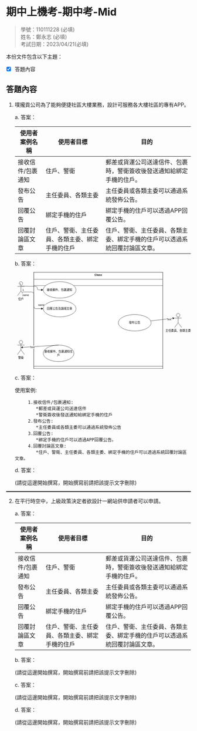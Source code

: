 # 期中上機考-期中考-Mid

>學號：110111228 (必填)
><br />
>姓名：鄭永志 (必填)
><br />
>考試日期：2023/04/21(必填)
><br />

本份文件包含以下主題：
- [x] 答題內容

## 答題內容
1. 噗攏貢公司為了能夠便捷社區大樓業務，設計可服務各大樓社區的專有APP。

    a. 答案：
    
    |  使用者案例名稱 | 使用者目標 | 目的 |
    |  ---- | ---| ---|
    | 接收信件/包裹通知 | 住戶、警衛 | 郵差或貨運公司送達信件、包裹時，警衛簽收後發送通知給綁定手機的住戶。 |
    | 發布公告  | 主任委員、各類主委 | 主任委員或各類主委可以通過系統發佈公告。 |
    | 回覆公告  | 綁定手機的住戶 | 綁定手機的住戶可以透過APP回覆公告。 |
    | 回覆討論區文章  | 住戶、警衛、主任委員、各類主委、綁定手機的住戶 | 住戶、警衛、主任委員、各類主委、綁定手機的住戶可以透過系統回覆討論區文章。 |

    b. 答案：

    <svg xmlns="http://www.w3.org/2000/svg" xmlns:xlink="http://www.w3.org/1999/xlink" version="1.1" width="750px" viewBox="-0.5 -0.5 750 411" content="&lt;mxfile&gt;&lt;diagram id=&quot;BchvI7WIYb1rJNrYavdt&quot; name=&quot;第1頁&quot;&gt;&lt;mxGraphModel dx=&quot;1130&quot; dy=&quot;536&quot; grid=&quot;1&quot; gridSize=&quot;10&quot; guides=&quot;1&quot; tooltips=&quot;1&quot; connect=&quot;1&quot; arrows=&quot;1&quot; fold=&quot;1&quot; page=&quot;1&quot; pageScale=&quot;1&quot; pageWidth=&quot;827&quot; pageHeight=&quot;1169&quot; math=&quot;0&quot; shadow=&quot;0&quot;&gt;&lt;root&gt;&lt;mxCell id=&quot;0&quot;/&gt;&lt;mxCell id=&quot;1&quot; parent=&quot;0&quot;/&gt;&lt;mxCell id=&quot;2&quot; value=&quot;&amp;lt;p style=&amp;quot;margin:0px;margin-top:4px;text-align:center;&amp;quot;&amp;gt;&amp;lt;b&amp;gt;Class&amp;lt;/b&amp;gt;&amp;lt;/p&amp;gt;&amp;lt;hr size=&amp;quot;1&amp;quot;/&amp;gt;&amp;lt;div style=&amp;quot;height:2px;&amp;quot;&amp;gt;&amp;lt;/div&amp;gt;&amp;lt;hr size=&amp;quot;1&amp;quot;/&amp;gt;&amp;lt;div style=&amp;quot;height:2px;&amp;quot;&amp;gt;&amp;lt;/div&amp;gt;&quot; style=&quot;verticalAlign=top;align=left;overflow=fill;fontSize=12;fontFamily=Helvetica;html=1;&quot; vertex=&quot;1&quot; parent=&quot;1&quot;&gt;&lt;mxGeometry x=&quot;130&quot; y=&quot;40&quot; width=&quot;550&quot; height=&quot;410&quot; as=&quot;geometry&quot;/&gt;&lt;/mxCell&gt;&lt;mxCell id=&quot;5&quot; value=&quot;Use Case&quot; style=&quot;ellipse;whiteSpace=wrap;html=1;&quot; vertex=&quot;1&quot; parent=&quot;2&quot;&gt;&lt;mxGeometry x=&quot;40&quot; y=&quot;220&quot; width=&quot;140&quot; height=&quot;70&quot; as=&quot;geometry&quot;/&gt;&lt;/mxCell&gt;&lt;mxCell id=&quot;6&quot; value=&quot;Use Case&quot; style=&quot;ellipse;whiteSpace=wrap;html=1;&quot; vertex=&quot;1&quot; parent=&quot;2&quot;&gt;&lt;mxGeometry x=&quot;360&quot; y=&quot;210&quot; width=&quot;140&quot; height=&quot;70&quot; as=&quot;geometry&quot;/&gt;&lt;/mxCell&gt;&lt;mxCell id=&quot;7&quot; value=&quot;Use Case&quot; style=&quot;ellipse;whiteSpace=wrap;html=1;&quot; vertex=&quot;1&quot; parent=&quot;2&quot;&gt;&lt;mxGeometry x=&quot;370&quot; y=&quot;50&quot; width=&quot;140&quot; height=&quot;70&quot; as=&quot;geometry&quot;/&gt;&lt;/mxCell&gt;&lt;mxCell id=&quot;8&quot; value=&quot;Use Case&quot; style=&quot;ellipse;whiteSpace=wrap;html=1;&quot; vertex=&quot;1&quot; parent=&quot;2&quot;&gt;&lt;mxGeometry x=&quot;40&quot; y=&quot;40&quot; width=&quot;140&quot; height=&quot;70&quot; as=&quot;geometry&quot;/&gt;&lt;/mxCell&gt;&lt;mxCell id=&quot;9&quot; value=&quot;&amp;lt;p style=&amp;quot;margin:0px;margin-top:4px;text-align:center;&amp;quot;&amp;gt;&amp;lt;b&amp;gt;Class&amp;lt;/b&amp;gt;&amp;lt;/p&amp;gt;&amp;lt;hr size=&amp;quot;1&amp;quot;/&amp;gt;&amp;lt;div style=&amp;quot;height:2px;&amp;quot;&amp;gt;&amp;lt;/div&amp;gt;&amp;lt;hr size=&amp;quot;1&amp;quot;/&amp;gt;&amp;lt;div style=&amp;quot;height:2px;&amp;quot;&amp;gt;&amp;lt;/div&amp;gt;&quot; style=&quot;verticalAlign=top;align=left;overflow=fill;fontSize=12;fontFamily=Helvetica;html=1;&quot; vertex=&quot;1&quot; parent=&quot;2&quot;&gt;&lt;mxGeometry y=&quot;10&quot; width=&quot;550&quot; height=&quot;400&quot; as=&quot;geometry&quot;/&gt;&lt;/mxCell&gt;&lt;mxCell id=&quot;10&quot; value=&quot;Use Case&quot; style=&quot;ellipse;whiteSpace=wrap;html=1;&quot; vertex=&quot;1&quot; parent=&quot;9&quot;&gt;&lt;mxGeometry x=&quot;40&quot; y=&quot;220&quot; width=&quot;140&quot; height=&quot;70&quot; as=&quot;geometry&quot;/&gt;&lt;/mxCell&gt;&lt;mxCell id=&quot;11&quot; value=&quot;Use Case&quot; style=&quot;ellipse;whiteSpace=wrap;html=1;&quot; vertex=&quot;1&quot; parent=&quot;9&quot;&gt;&lt;mxGeometry x=&quot;360&quot; y=&quot;210&quot; width=&quot;140&quot; height=&quot;70&quot; as=&quot;geometry&quot;/&gt;&lt;/mxCell&gt;&lt;mxCell id=&quot;12&quot; value=&quot;Use Case&quot; style=&quot;ellipse;whiteSpace=wrap;html=1;&quot; vertex=&quot;1&quot; parent=&quot;9&quot;&gt;&lt;mxGeometry x=&quot;370&quot; y=&quot;50&quot; width=&quot;140&quot; height=&quot;70&quot; as=&quot;geometry&quot;/&gt;&lt;/mxCell&gt;&lt;mxCell id=&quot;13&quot; value=&quot;Use Case&quot; style=&quot;ellipse;whiteSpace=wrap;html=1;&quot; vertex=&quot;1&quot; parent=&quot;9&quot;&gt;&lt;mxGeometry x=&quot;40&quot; y=&quot;40&quot; width=&quot;140&quot; height=&quot;70&quot; as=&quot;geometry&quot;/&gt;&lt;/mxCell&gt;&lt;mxCell id=&quot;14&quot; value=&quot;&amp;lt;p style=&amp;quot;margin:0px;margin-top:4px;text-align:center;&amp;quot;&amp;gt;&amp;lt;b&amp;gt;Class&amp;lt;/b&amp;gt;&amp;lt;/p&amp;gt;&amp;lt;hr size=&amp;quot;1&amp;quot;/&amp;gt;&amp;lt;div style=&amp;quot;height:2px;&amp;quot;&amp;gt;&amp;lt;/div&amp;gt;&amp;lt;hr size=&amp;quot;1&amp;quot;/&amp;gt;&amp;lt;div style=&amp;quot;height:2px;&amp;quot;&amp;gt;&amp;lt;/div&amp;gt;&quot; style=&quot;verticalAlign=top;align=left;overflow=fill;fontSize=12;fontFamily=Helvetica;html=1;&quot; vertex=&quot;1&quot; parent=&quot;9&quot;&gt;&lt;mxGeometry y=&quot;-10&quot; width=&quot;550&quot; height=&quot;400&quot; as=&quot;geometry&quot;/&gt;&lt;/mxCell&gt;&lt;mxCell id=&quot;15&quot; value=&quot;回應公告及論壇文章&quot; style=&quot;ellipse;whiteSpace=wrap;html=1;&quot; vertex=&quot;1&quot; parent=&quot;14&quot;&gt;&lt;mxGeometry x=&quot;40&quot; y=&quot;120&quot; width=&quot;140&quot; height=&quot;70&quot; as=&quot;geometry&quot;/&gt;&lt;/mxCell&gt;&lt;mxCell id=&quot;16&quot; value=&quot;發布公告&quot; style=&quot;ellipse;whiteSpace=wrap;html=1;&quot; vertex=&quot;1&quot; parent=&quot;14&quot;&gt;&lt;mxGeometry x=&quot;360&quot; y=&quot;180&quot; width=&quot;140&quot; height=&quot;70&quot; as=&quot;geometry&quot;/&gt;&lt;/mxCell&gt;&lt;mxCell id=&quot;18&quot; value=&quot;接收郵件、包裹通知&quot; style=&quot;ellipse;whiteSpace=wrap;html=1;&quot; vertex=&quot;1&quot; parent=&quot;14&quot;&gt;&lt;mxGeometry x=&quot;40&quot; y=&quot;40&quot; width=&quot;140&quot; height=&quot;70&quot; as=&quot;geometry&quot;/&gt;&lt;/mxCell&gt;&lt;mxCell id=&quot;19&quot; value=&quot;簽收郵件、包裹通知住戶&quot; style=&quot;ellipse;whiteSpace=wrap;html=1;&quot; vertex=&quot;1&quot; parent=&quot;14&quot;&gt;&lt;mxGeometry x=&quot;40&quot; y=&quot;310&quot; width=&quot;131&quot; height=&quot;70&quot; as=&quot;geometry&quot;/&gt;&lt;/mxCell&gt;&lt;mxCell id=&quot;3&quot; value=&quot;&quot; style=&quot;shape=umlActor;verticalLabelPosition=bottom;verticalAlign=top;html=1;&quot; vertex=&quot;1&quot; parent=&quot;1&quot;&gt;&lt;mxGeometry x=&quot;60&quot; y=&quot;80&quot; width=&quot;30&quot; height=&quot;60&quot; as=&quot;geometry&quot;/&gt;&lt;/mxCell&gt;&lt;mxCell id=&quot;4&quot; value=&quot;主任委員、各類主委&quot; style=&quot;shape=umlActor;verticalLabelPosition=bottom;verticalAlign=top;html=1;&quot; vertex=&quot;1&quot; parent=&quot;1&quot;&gt;&lt;mxGeometry x=&quot;730&quot; y=&quot;215&quot; width=&quot;30&quot; height=&quot;60&quot; as=&quot;geometry&quot;/&gt;&lt;/mxCell&gt;&lt;mxCell id=&quot;20&quot; value=&quot;name&quot; style=&quot;endArrow=block;endFill=1;html=1;edgeStyle=orthogonalEdgeStyle;align=left;verticalAlign=top;entryX=0;entryY=0.5;entryDx=0;entryDy=0;exitX=0.567;exitY=0.317;exitDx=0;exitDy=0;exitPerimeter=0;&quot; edge=&quot;1&quot; parent=&quot;1&quot; source=&quot;3&quot; target=&quot;18&quot;&gt;&lt;mxGeometry x=&quot;0.5111&quot; y=&quot;67&quot; relative=&quot;1&quot; as=&quot;geometry&quot;&gt;&lt;mxPoint x=&quot;90&quot; y=&quot;100&quot; as=&quot;sourcePoint&quot;/&gt;&lt;mxPoint x=&quot;250&quot; y=&quot;230&quot; as=&quot;targetPoint&quot;/&gt;&lt;Array as=&quot;points&quot;&gt;&lt;mxPoint x=&quot;145&quot; y=&quot;100&quot;/&gt;&lt;mxPoint x=&quot;145&quot; y=&quot;115&quot;/&gt;&lt;/Array&gt;&lt;mxPoint x=&quot;-65&quot; y=&quot;52&quot; as=&quot;offset&quot;/&gt;&lt;/mxGeometry&gt;&lt;/mxCell&gt;&lt;mxCell id=&quot;21&quot; value=&quot;1&quot; style=&quot;edgeLabel;resizable=0;html=1;align=left;verticalAlign=bottom;&quot; connectable=&quot;0&quot; vertex=&quot;1&quot; parent=&quot;20&quot;&gt;&lt;mxGeometry x=&quot;-1&quot; relative=&quot;1&quot; as=&quot;geometry&quot;&gt;&lt;mxPoint x=&quot;-10&quot; as=&quot;offset&quot;/&gt;&lt;/mxGeometry&gt;&lt;/mxCell&gt;&lt;mxCell id=&quot;27&quot; style=&quot;edgeStyle=none;html=1;entryX=0;entryY=0.3333333333333333;entryDx=0;entryDy=0;entryPerimeter=0;&quot; edge=&quot;1&quot; parent=&quot;1&quot; source=&quot;16&quot; target=&quot;4&quot;&gt;&lt;mxGeometry relative=&quot;1&quot; as=&quot;geometry&quot;/&gt;&lt;/mxCell&gt;&lt;mxCell id=&quot;40&quot; value=&quot;Text&quot; style=&quot;edgeLabel;html=1;align=center;verticalAlign=middle;resizable=0;points=[];&quot; vertex=&quot;1&quot; connectable=&quot;0&quot; parent=&quot;27&quot;&gt;&lt;mxGeometry x=&quot;0.5268&quot; y=&quot;-2&quot; relative=&quot;1&quot; as=&quot;geometry&quot;&gt;&lt;mxPoint as=&quot;offset&quot;/&gt;&lt;/mxGeometry&gt;&lt;/mxCell&gt;&lt;mxCell id=&quot;28&quot; value=&quot;&quot; style=&quot;shape=umlActor;verticalLabelPosition=bottom;verticalAlign=top;html=1;&quot; vertex=&quot;1&quot; parent=&quot;1&quot;&gt;&lt;mxGeometry x=&quot;60&quot; y=&quot;330&quot; width=&quot;30&quot; height=&quot;60&quot; as=&quot;geometry&quot;/&gt;&lt;/mxCell&gt;&lt;mxCell id=&quot;32&quot; value=&quot;住戶&quot; style=&quot;text;html=1;align=center;verticalAlign=middle;resizable=0;points=[];autosize=1;strokeColor=none;fillColor=none;&quot; vertex=&quot;1&quot; parent=&quot;1&quot;&gt;&lt;mxGeometry x=&quot;50&quot; y=&quot;140&quot; width=&quot;50&quot; height=&quot;30&quot; as=&quot;geometry&quot;/&gt;&lt;/mxCell&gt;&lt;mxCell id=&quot;33&quot; value=&quot;name&quot; style=&quot;endArrow=block;endFill=1;html=1;edgeStyle=orthogonalEdgeStyle;align=left;verticalAlign=top;entryX=0;entryY=0.5;entryDx=0;entryDy=0;exitX=0.667;exitY=0.733;exitDx=0;exitDy=0;exitPerimeter=0;&quot; edge=&quot;1&quot; parent=&quot;1&quot; source=&quot;3&quot; target=&quot;15&quot;&gt;&lt;mxGeometry x=&quot;-1&quot; relative=&quot;1&quot; as=&quot;geometry&quot;&gt;&lt;mxPoint x=&quot;90&quot; y=&quot;130&quot; as=&quot;sourcePoint&quot;/&gt;&lt;mxPoint x=&quot;240&quot; y=&quot;130&quot; as=&quot;targetPoint&quot;/&gt;&lt;/mxGeometry&gt;&lt;/mxCell&gt;&lt;mxCell id=&quot;34&quot; value=&quot;1&quot; style=&quot;edgeLabel;resizable=0;html=1;align=left;verticalAlign=bottom;&quot; connectable=&quot;0&quot; vertex=&quot;1&quot; parent=&quot;33&quot;&gt;&lt;mxGeometry x=&quot;-1&quot; relative=&quot;1&quot; as=&quot;geometry&quot;/&gt;&lt;/mxCell&gt;&lt;mxCell id=&quot;36&quot; value=&quot;警衛&quot; style=&quot;text;html=1;align=center;verticalAlign=middle;resizable=0;points=[];autosize=1;strokeColor=none;fillColor=none;&quot; vertex=&quot;1&quot; parent=&quot;1&quot;&gt;&lt;mxGeometry x=&quot;50&quot; y=&quot;390&quot; width=&quot;50&quot; height=&quot;30&quot; as=&quot;geometry&quot;/&gt;&lt;/mxCell&gt;&lt;mxCell id=&quot;37&quot; style=&quot;edgeStyle=none;html=1;exitX=0.5;exitY=0;exitDx=0;exitDy=0;entryX=0.5;entryY=0.5;entryDx=0;entryDy=0;entryPerimeter=0;&quot; edge=&quot;1&quot; parent=&quot;1&quot; source=&quot;19&quot; target=&quot;28&quot;&gt;&lt;mxGeometry relative=&quot;1&quot; as=&quot;geometry&quot;/&gt;&lt;/mxCell&gt;&lt;mxCell id=&quot;38&quot; value=&quot;Text&quot; style=&quot;edgeLabel;html=1;align=center;verticalAlign=middle;resizable=0;points=[];&quot; vertex=&quot;1&quot; connectable=&quot;0&quot; parent=&quot;37&quot;&gt;&lt;mxGeometry x=&quot;0.4026&quot; y=&quot;1&quot; relative=&quot;1&quot; as=&quot;geometry&quot;&gt;&lt;mxPoint as=&quot;offset&quot;/&gt;&lt;/mxGeometry&gt;&lt;/mxCell&gt;&lt;/root&gt;&lt;/mxGraphModel&gt;&lt;/diagram&gt;&lt;/mxfile&gt;" onclick="(function(svg){var src=window.event.target||window.event.srcElement;while (src!=null&amp;&amp;src.nodeName.toLowerCase()!='a'){src=src.parentNode;}if(src==null){if(svg.wnd!=null&amp;&amp;!svg.wnd.closed){svg.wnd.focus();}else{var r=function(evt){if(evt.data=='ready'&amp;&amp;evt.source==svg.wnd){svg.wnd.postMessage(decodeURIComponent(svg.getAttribute('content')),'*');window.removeEventListener('message',r);}};window.addEventListener('message',r);svg.wnd=window.open('https://viewer.diagrams.net/?client=1&amp;page=0&amp;edit=_blank');}}})(this);" style="cursor:pointer;max-width:100%;max-height:411px;"><defs/><g><rect x="80" y="0" width="550" height="410" fill="rgb(255, 255, 255)" stroke="rgb(0, 0, 0)" pointer-events="all"/><g transform="translate(-0.5 -0.5)"><switch><foreignObject pointer-events="none" width="100%" height="100%" requiredFeatures="http://www.w3.org/TR/SVG11/feature#Extensibility" style="overflow: visible; text-align: left;"><div xmlns="http://www.w3.org/1999/xhtml" style="display: flex; align-items: unsafe flex-start; justify-content: unsafe flex-start; width: 552px; height: 410px; padding-top: 0px; margin-left: 80px;"><div data-drawio-colors="color: rgb(0, 0, 0); " style="box-sizing: border-box; font-size: 0px; text-align: left; width: 550px; height: 410px; overflow: hidden;"><div style="display: inline-block; font-size: 12px; font-family: Helvetica; color: rgb(0, 0, 0); line-height: 1.2; pointer-events: all; width: 100%; height: 100%; white-space: nowrap;"><p style="margin:0px;margin-top:4px;text-align:center;"><b>Class</b></p><hr size="1" /><div style="height:2px;"></div><hr size="1" /><div style="height:2px;"></div></div></div></div></foreignObject><text x="80" y="12" fill="rgb(0, 0, 0)" font-family="Helvetica" font-size="12px">Class...</text></switch></g><ellipse cx="190" cy="255" rx="70" ry="35" fill="rgb(255, 255, 255)" stroke="rgb(0, 0, 0)" pointer-events="all"/><g transform="translate(-0.5 -0.5)"><switch><foreignObject pointer-events="none" width="100%" height="100%" requiredFeatures="http://www.w3.org/TR/SVG11/feature#Extensibility" style="overflow: visible; text-align: left;"><div xmlns="http://www.w3.org/1999/xhtml" style="display: flex; align-items: unsafe center; justify-content: unsafe center; width: 138px; height: 1px; padding-top: 255px; margin-left: 121px;"><div data-drawio-colors="color: rgb(0, 0, 0); " style="box-sizing: border-box; font-size: 0px; text-align: center;"><div style="display: inline-block; font-size: 12px; font-family: Helvetica; color: rgb(0, 0, 0); line-height: 1.2; pointer-events: all; white-space: normal; overflow-wrap: normal;">Use Case</div></div></div></foreignObject><text x="190" y="259" fill="rgb(0, 0, 0)" font-family="Helvetica" font-size="12px" text-anchor="middle">Use Case</text></switch></g><ellipse cx="510" cy="245" rx="70" ry="35" fill="rgb(255, 255, 255)" stroke="rgb(0, 0, 0)" pointer-events="all"/><g transform="translate(-0.5 -0.5)"><switch><foreignObject pointer-events="none" width="100%" height="100%" requiredFeatures="http://www.w3.org/TR/SVG11/feature#Extensibility" style="overflow: visible; text-align: left;"><div xmlns="http://www.w3.org/1999/xhtml" style="display: flex; align-items: unsafe center; justify-content: unsafe center; width: 138px; height: 1px; padding-top: 245px; margin-left: 441px;"><div data-drawio-colors="color: rgb(0, 0, 0); " style="box-sizing: border-box; font-size: 0px; text-align: center;"><div style="display: inline-block; font-size: 12px; font-family: Helvetica; color: rgb(0, 0, 0); line-height: 1.2; pointer-events: all; white-space: normal; overflow-wrap: normal;">Use Case</div></div></div></foreignObject><text x="510" y="249" fill="rgb(0, 0, 0)" font-family="Helvetica" font-size="12px" text-anchor="middle">Use Case</text></switch></g><ellipse cx="520" cy="85" rx="70" ry="35" fill="rgb(255, 255, 255)" stroke="rgb(0, 0, 0)" pointer-events="all"/><g transform="translate(-0.5 -0.5)"><switch><foreignObject pointer-events="none" width="100%" height="100%" requiredFeatures="http://www.w3.org/TR/SVG11/feature#Extensibility" style="overflow: visible; text-align: left;"><div xmlns="http://www.w3.org/1999/xhtml" style="display: flex; align-items: unsafe center; justify-content: unsafe center; width: 138px; height: 1px; padding-top: 85px; margin-left: 451px;"><div data-drawio-colors="color: rgb(0, 0, 0); " style="box-sizing: border-box; font-size: 0px; text-align: center;"><div style="display: inline-block; font-size: 12px; font-family: Helvetica; color: rgb(0, 0, 0); line-height: 1.2; pointer-events: all; white-space: normal; overflow-wrap: normal;">Use Case</div></div></div></foreignObject><text x="520" y="89" fill="rgb(0, 0, 0)" font-family="Helvetica" font-size="12px" text-anchor="middle">Use Case</text></switch></g><ellipse cx="190" cy="75" rx="70" ry="35" fill="rgb(255, 255, 255)" stroke="rgb(0, 0, 0)" pointer-events="all"/><g transform="translate(-0.5 -0.5)"><switch><foreignObject pointer-events="none" width="100%" height="100%" requiredFeatures="http://www.w3.org/TR/SVG11/feature#Extensibility" style="overflow: visible; text-align: left;"><div xmlns="http://www.w3.org/1999/xhtml" style="display: flex; align-items: unsafe center; justify-content: unsafe center; width: 138px; height: 1px; padding-top: 75px; margin-left: 121px;"><div data-drawio-colors="color: rgb(0, 0, 0); " style="box-sizing: border-box; font-size: 0px; text-align: center;"><div style="display: inline-block; font-size: 12px; font-family: Helvetica; color: rgb(0, 0, 0); line-height: 1.2; pointer-events: all; white-space: normal; overflow-wrap: normal;">Use Case</div></div></div></foreignObject><text x="190" y="79" fill="rgb(0, 0, 0)" font-family="Helvetica" font-size="12px" text-anchor="middle">Use Case</text></switch></g><rect x="80" y="10" width="550" height="400" fill="rgb(255, 255, 255)" stroke="rgb(0, 0, 0)" pointer-events="all"/><g transform="translate(-0.5 -0.5)"><switch><foreignObject pointer-events="none" width="100%" height="100%" requiredFeatures="http://www.w3.org/TR/SVG11/feature#Extensibility" style="overflow: visible; text-align: left;"><div xmlns="http://www.w3.org/1999/xhtml" style="display: flex; align-items: unsafe flex-start; justify-content: unsafe flex-start; width: 552px; height: 400px; padding-top: 10px; margin-left: 80px;"><div data-drawio-colors="color: rgb(0, 0, 0); " style="box-sizing: border-box; font-size: 0px; text-align: left; width: 550px; height: 400px; overflow: hidden;"><div style="display: inline-block; font-size: 12px; font-family: Helvetica; color: rgb(0, 0, 0); line-height: 1.2; pointer-events: all; width: 100%; height: 100%; white-space: nowrap;"><p style="margin:0px;margin-top:4px;text-align:center;"><b>Class</b></p><hr size="1" /><div style="height:2px;"></div><hr size="1" /><div style="height:2px;"></div></div></div></div></foreignObject><text x="80" y="22" fill="rgb(0, 0, 0)" font-family="Helvetica" font-size="12px">Class...</text></switch></g><ellipse cx="190" cy="265" rx="70" ry="35" fill="rgb(255, 255, 255)" stroke="rgb(0, 0, 0)" pointer-events="all"/><g transform="translate(-0.5 -0.5)"><switch><foreignObject pointer-events="none" width="100%" height="100%" requiredFeatures="http://www.w3.org/TR/SVG11/feature#Extensibility" style="overflow: visible; text-align: left;"><div xmlns="http://www.w3.org/1999/xhtml" style="display: flex; align-items: unsafe center; justify-content: unsafe center; width: 138px; height: 1px; padding-top: 265px; margin-left: 121px;"><div data-drawio-colors="color: rgb(0, 0, 0); " style="box-sizing: border-box; font-size: 0px; text-align: center;"><div style="display: inline-block; font-size: 12px; font-family: Helvetica; color: rgb(0, 0, 0); line-height: 1.2; pointer-events: all; white-space: normal; overflow-wrap: normal;">Use Case</div></div></div></foreignObject><text x="190" y="269" fill="rgb(0, 0, 0)" font-family="Helvetica" font-size="12px" text-anchor="middle">Use Case</text></switch></g><ellipse cx="510" cy="255" rx="70" ry="35" fill="rgb(255, 255, 255)" stroke="rgb(0, 0, 0)" pointer-events="all"/><g transform="translate(-0.5 -0.5)"><switch><foreignObject pointer-events="none" width="100%" height="100%" requiredFeatures="http://www.w3.org/TR/SVG11/feature#Extensibility" style="overflow: visible; text-align: left;"><div xmlns="http://www.w3.org/1999/xhtml" style="display: flex; align-items: unsafe center; justify-content: unsafe center; width: 138px; height: 1px; padding-top: 255px; margin-left: 441px;"><div data-drawio-colors="color: rgb(0, 0, 0); " style="box-sizing: border-box; font-size: 0px; text-align: center;"><div style="display: inline-block; font-size: 12px; font-family: Helvetica; color: rgb(0, 0, 0); line-height: 1.2; pointer-events: all; white-space: normal; overflow-wrap: normal;">Use Case</div></div></div></foreignObject><text x="510" y="259" fill="rgb(0, 0, 0)" font-family="Helvetica" font-size="12px" text-anchor="middle">Use Case</text></switch></g><ellipse cx="520" cy="95" rx="70" ry="35" fill="rgb(255, 255, 255)" stroke="rgb(0, 0, 0)" pointer-events="all"/><g transform="translate(-0.5 -0.5)"><switch><foreignObject pointer-events="none" width="100%" height="100%" requiredFeatures="http://www.w3.org/TR/SVG11/feature#Extensibility" style="overflow: visible; text-align: left;"><div xmlns="http://www.w3.org/1999/xhtml" style="display: flex; align-items: unsafe center; justify-content: unsafe center; width: 138px; height: 1px; padding-top: 95px; margin-left: 451px;"><div data-drawio-colors="color: rgb(0, 0, 0); " style="box-sizing: border-box; font-size: 0px; text-align: center;"><div style="display: inline-block; font-size: 12px; font-family: Helvetica; color: rgb(0, 0, 0); line-height: 1.2; pointer-events: all; white-space: normal; overflow-wrap: normal;">Use Case</div></div></div></foreignObject><text x="520" y="99" fill="rgb(0, 0, 0)" font-family="Helvetica" font-size="12px" text-anchor="middle">Use Case</text></switch></g><ellipse cx="190" cy="85" rx="70" ry="35" fill="rgb(255, 255, 255)" stroke="rgb(0, 0, 0)" pointer-events="all"/><g transform="translate(-0.5 -0.5)"><switch><foreignObject pointer-events="none" width="100%" height="100%" requiredFeatures="http://www.w3.org/TR/SVG11/feature#Extensibility" style="overflow: visible; text-align: left;"><div xmlns="http://www.w3.org/1999/xhtml" style="display: flex; align-items: unsafe center; justify-content: unsafe center; width: 138px; height: 1px; padding-top: 85px; margin-left: 121px;"><div data-drawio-colors="color: rgb(0, 0, 0); " style="box-sizing: border-box; font-size: 0px; text-align: center;"><div style="display: inline-block; font-size: 12px; font-family: Helvetica; color: rgb(0, 0, 0); line-height: 1.2; pointer-events: all; white-space: normal; overflow-wrap: normal;">Use Case</div></div></div></foreignObject><text x="190" y="89" fill="rgb(0, 0, 0)" font-family="Helvetica" font-size="12px" text-anchor="middle">Use Case</text></switch></g><rect x="80" y="0" width="550" height="400" fill="rgb(255, 255, 255)" stroke="rgb(0, 0, 0)" pointer-events="all"/><g transform="translate(-0.5 -0.5)"><switch><foreignObject pointer-events="none" width="100%" height="100%" requiredFeatures="http://www.w3.org/TR/SVG11/feature#Extensibility" style="overflow: visible; text-align: left;"><div xmlns="http://www.w3.org/1999/xhtml" style="display: flex; align-items: unsafe flex-start; justify-content: unsafe flex-start; width: 552px; height: 400px; padding-top: 0px; margin-left: 80px;"><div data-drawio-colors="color: rgb(0, 0, 0); " style="box-sizing: border-box; font-size: 0px; text-align: left; width: 550px; height: 400px; overflow: hidden;"><div style="display: inline-block; font-size: 12px; font-family: Helvetica; color: rgb(0, 0, 0); line-height: 1.2; pointer-events: all; width: 100%; height: 100%; white-space: nowrap;"><p style="margin:0px;margin-top:4px;text-align:center;"><b>Class</b></p><hr size="1" /><div style="height:2px;"></div><hr size="1" /><div style="height:2px;"></div></div></div></div></foreignObject><text x="80" y="12" fill="rgb(0, 0, 0)" font-family="Helvetica" font-size="12px">Class...</text></switch></g><ellipse cx="190" cy="155" rx="70" ry="35" fill="rgb(255, 255, 255)" stroke="rgb(0, 0, 0)" pointer-events="all"/><g transform="translate(-0.5 -0.5)"><switch><foreignObject pointer-events="none" width="100%" height="100%" requiredFeatures="http://www.w3.org/TR/SVG11/feature#Extensibility" style="overflow: visible; text-align: left;"><div xmlns="http://www.w3.org/1999/xhtml" style="display: flex; align-items: unsafe center; justify-content: unsafe center; width: 138px; height: 1px; padding-top: 155px; margin-left: 121px;"><div data-drawio-colors="color: rgb(0, 0, 0); " style="box-sizing: border-box; font-size: 0px; text-align: center;"><div style="display: inline-block; font-size: 12px; font-family: Helvetica; color: rgb(0, 0, 0); line-height: 1.2; pointer-events: all; white-space: normal; overflow-wrap: normal;">回應公告及論壇文章</div></div></div></foreignObject><text x="190" y="159" fill="rgb(0, 0, 0)" font-family="Helvetica" font-size="12px" text-anchor="middle">回應公告及論壇文章</text></switch></g><ellipse cx="510" cy="215" rx="70" ry="35" fill="rgb(255, 255, 255)" stroke="rgb(0, 0, 0)" pointer-events="all"/><g transform="translate(-0.5 -0.5)"><switch><foreignObject pointer-events="none" width="100%" height="100%" requiredFeatures="http://www.w3.org/TR/SVG11/feature#Extensibility" style="overflow: visible; text-align: left;"><div xmlns="http://www.w3.org/1999/xhtml" style="display: flex; align-items: unsafe center; justify-content: unsafe center; width: 138px; height: 1px; padding-top: 215px; margin-left: 441px;"><div data-drawio-colors="color: rgb(0, 0, 0); " style="box-sizing: border-box; font-size: 0px; text-align: center;"><div style="display: inline-block; font-size: 12px; font-family: Helvetica; color: rgb(0, 0, 0); line-height: 1.2; pointer-events: all; white-space: normal; overflow-wrap: normal;">發布公告</div></div></div></foreignObject><text x="510" y="219" fill="rgb(0, 0, 0)" font-family="Helvetica" font-size="12px" text-anchor="middle">發布公告</text></switch></g><ellipse cx="190" cy="75" rx="70" ry="35" fill="rgb(255, 255, 255)" stroke="rgb(0, 0, 0)" pointer-events="all"/><g transform="translate(-0.5 -0.5)"><switch><foreignObject pointer-events="none" width="100%" height="100%" requiredFeatures="http://www.w3.org/TR/SVG11/feature#Extensibility" style="overflow: visible; text-align: left;"><div xmlns="http://www.w3.org/1999/xhtml" style="display: flex; align-items: unsafe center; justify-content: unsafe center; width: 138px; height: 1px; padding-top: 75px; margin-left: 121px;"><div data-drawio-colors="color: rgb(0, 0, 0); " style="box-sizing: border-box; font-size: 0px; text-align: center;"><div style="display: inline-block; font-size: 12px; font-family: Helvetica; color: rgb(0, 0, 0); line-height: 1.2; pointer-events: all; white-space: normal; overflow-wrap: normal;">接收郵件、包裹通知</div></div></div></foreignObject><text x="190" y="79" fill="rgb(0, 0, 0)" font-family="Helvetica" font-size="12px" text-anchor="middle">接收郵件、包裹通知</text></switch></g><ellipse cx="185.5" cy="345" rx="65.5" ry="35" fill="rgb(255, 255, 255)" stroke="rgb(0, 0, 0)" pointer-events="all"/><g transform="translate(-0.5 -0.5)"><switch><foreignObject pointer-events="none" width="100%" height="100%" requiredFeatures="http://www.w3.org/TR/SVG11/feature#Extensibility" style="overflow: visible; text-align: left;"><div xmlns="http://www.w3.org/1999/xhtml" style="display: flex; align-items: unsafe center; justify-content: unsafe center; width: 129px; height: 1px; padding-top: 345px; margin-left: 121px;"><div data-drawio-colors="color: rgb(0, 0, 0); " style="box-sizing: border-box; font-size: 0px; text-align: center;"><div style="display: inline-block; font-size: 12px; font-family: Helvetica; color: rgb(0, 0, 0); line-height: 1.2; pointer-events: all; white-space: normal; overflow-wrap: normal;">簽收郵件、包裹通知住戶</div></div></div></foreignObject><text x="186" y="349" fill="rgb(0, 0, 0)" font-family="Helvetica" font-size="12px" text-anchor="middle">簽收郵件、包裹通知住戶</text></switch></g><ellipse cx="25" cy="47.5" rx="7.5" ry="7.5" fill="rgb(255, 255, 255)" stroke="rgb(0, 0, 0)" pointer-events="all"/><path d="M 25 55 L 25 80 M 25 60 L 10 60 M 25 60 L 40 60 M 25 80 L 10 100 M 25 80 L 40 100" fill="none" stroke="rgb(0, 0, 0)" stroke-miterlimit="10" pointer-events="all"/><ellipse cx="695" cy="182.5" rx="7.5" ry="7.5" fill="rgb(255, 255, 255)" stroke="rgb(0, 0, 0)" pointer-events="all"/><path d="M 695 190 L 695 215 M 695 195 L 680 195 M 695 195 L 710 195 M 695 215 L 680 235 M 695 215 L 710 235" fill="none" stroke="rgb(0, 0, 0)" stroke-miterlimit="10" pointer-events="all"/><g transform="translate(-0.5 -0.5)"><switch><foreignObject pointer-events="none" width="100%" height="100%" requiredFeatures="http://www.w3.org/TR/SVG11/feature#Extensibility" style="overflow: visible; text-align: left;"><div xmlns="http://www.w3.org/1999/xhtml" style="display: flex; align-items: unsafe flex-start; justify-content: unsafe center; width: 1px; height: 1px; padding-top: 242px; margin-left: 695px;"><div data-drawio-colors="color: rgb(0, 0, 0); " style="box-sizing: border-box; font-size: 0px; text-align: center;"><div style="display: inline-block; font-size: 12px; font-family: Helvetica; color: rgb(0, 0, 0); line-height: 1.2; pointer-events: all; white-space: nowrap;">主任委員、各類主委</div></div></div></foreignObject><text x="695" y="254" fill="rgb(0, 0, 0)" font-family="Helvetica" font-size="12px" text-anchor="middle">主任委員、各類主委</text></switch></g><path d="M 27.01 59.02 L 85 59.86 Q 95 60 95 67.5 L 95 71.25 Q 95 75 103.44 75 L 111.88 75" fill="none" stroke="rgb(0, 0, 0)" stroke-miterlimit="10" pointer-events="stroke"/><path d="M 118.88 75 L 111.88 78.5 L 111.88 71.5 Z" fill="rgb(0, 0, 0)" stroke="rgb(0, 0, 0)" stroke-miterlimit="10" pointer-events="all"/><g transform="translate(-0.5 -0.5)"><switch><foreignObject pointer-events="none" width="100%" height="100%" requiredFeatures="http://www.w3.org/TR/SVG11/feature#Extensibility" style="overflow: visible; text-align: left;"><div xmlns="http://www.w3.org/1999/xhtml" style="display: flex; align-items: unsafe flex-start; justify-content: unsafe flex-start; width: 1px; height: 1px; padding-top: 133px; margin-left: 99px;"><div data-drawio-colors="color: rgb(0, 0, 0); background-color: rgb(255, 255, 255); " style="box-sizing: border-box; font-size: 0px; text-align: left;"><div style="display: inline-block; font-size: 11px; font-family: Helvetica; color: rgb(0, 0, 0); line-height: 1.2; pointer-events: all; background-color: rgb(255, 255, 255); white-space: nowrap;">name</div></div></div></foreignObject><text x="99" y="144" fill="rgb(0, 0, 0)" font-family="Helvetica" font-size="11px">name</text></switch></g><g transform="translate(-0.5 -0.5)"><switch><foreignObject pointer-events="none" width="100%" height="100%" requiredFeatures="http://www.w3.org/TR/SVG11/feature#Extensibility" style="overflow: visible; text-align: left;"><div xmlns="http://www.w3.org/1999/xhtml" style="display: flex; align-items: unsafe flex-end; justify-content: unsafe flex-start; width: 1px; height: 1px; padding-top: 57px; margin-left: 19px;"><div data-drawio-colors="color: rgb(0, 0, 0); background-color: rgb(255, 255, 255); " style="box-sizing: border-box; font-size: 0px; text-align: left;"><div style="display: inline-block; font-size: 11px; font-family: Helvetica; color: rgb(0, 0, 0); line-height: 1.2; pointer-events: all; background-color: rgb(255, 255, 255); white-space: nowrap;">1</div></div></div></foreignObject><text x="19" y="57" fill="rgb(0, 0, 0)" font-family="Helvetica" font-size="11px">1</text></switch></g><path d="M 578.14 206.98 L 673.68 195.74" fill="none" stroke="rgb(0, 0, 0)" stroke-miterlimit="10" pointer-events="stroke"/><path d="M 678.89 195.13 L 672.35 199.42 L 673.68 195.74 L 671.53 192.47 Z" fill="rgb(0, 0, 0)" stroke="rgb(0, 0, 0)" stroke-miterlimit="10" pointer-events="all"/><g transform="translate(-0.5 -0.5)"><switch><foreignObject pointer-events="none" width="100%" height="100%" requiredFeatures="http://www.w3.org/TR/SVG11/feature#Extensibility" style="overflow: visible; text-align: left;"><div xmlns="http://www.w3.org/1999/xhtml" style="display: flex; align-items: unsafe center; justify-content: unsafe center; width: 1px; height: 1px; padding-top: 200px; margin-left: 656px;"><div data-drawio-colors="color: rgb(0, 0, 0); background-color: rgb(255, 255, 255); " style="box-sizing: border-box; font-size: 0px; text-align: center;"><div style="display: inline-block; font-size: 11px; font-family: Helvetica; color: rgb(0, 0, 0); line-height: 1.2; pointer-events: all; background-color: rgb(255, 255, 255); white-space: nowrap;">Text</div></div></div></foreignObject><text x="656" y="204" fill="rgb(0, 0, 0)" font-family="Helvetica" font-size="11px" text-anchor="middle">Text</text></switch></g><ellipse cx="25" cy="297.5" rx="7.5" ry="7.5" fill="rgb(255, 255, 255)" stroke="rgb(0, 0, 0)" pointer-events="all"/><path d="M 25 305 L 25 330 M 25 310 L 10 310 M 25 310 L 40 310 M 25 330 L 10 350 M 25 330 L 40 350" fill="none" stroke="rgb(0, 0, 0)" stroke-miterlimit="10" pointer-events="all"/><rect x="0" y="100" width="50" height="30" fill="none" stroke="none" pointer-events="all"/><g transform="translate(-0.5 -0.5)"><switch><foreignObject pointer-events="none" width="100%" height="100%" requiredFeatures="http://www.w3.org/TR/SVG11/feature#Extensibility" style="overflow: visible; text-align: left;"><div xmlns="http://www.w3.org/1999/xhtml" style="display: flex; align-items: unsafe center; justify-content: unsafe center; width: 1px; height: 1px; padding-top: 115px; margin-left: 25px;"><div data-drawio-colors="color: rgb(0, 0, 0); " style="box-sizing: border-box; font-size: 0px; text-align: center;"><div style="display: inline-block; font-size: 12px; font-family: Helvetica; color: rgb(0, 0, 0); line-height: 1.2; pointer-events: all; white-space: nowrap;">住戶</div></div></div></foreignObject><text x="25" y="119" fill="rgb(0, 0, 0)" font-family="Helvetica" font-size="12px" text-anchor="middle">住戶</text></switch></g><path d="M 30.01 83.98 L 70 84 Q 80 84 80 94 L 80 145 Q 80 155 90 155 L 111.88 155" fill="none" stroke="rgb(0, 0, 0)" stroke-miterlimit="10" pointer-events="stroke"/><path d="M 118.88 155 L 111.88 158.5 L 111.88 151.5 Z" fill="rgb(0, 0, 0)" stroke="rgb(0, 0, 0)" stroke-miterlimit="10" pointer-events="all"/><g transform="translate(-0.5 -0.5)"><switch><foreignObject pointer-events="none" width="100%" height="100%" requiredFeatures="http://www.w3.org/TR/SVG11/feature#Extensibility" style="overflow: visible; text-align: left;"><div xmlns="http://www.w3.org/1999/xhtml" style="display: flex; align-items: unsafe flex-start; justify-content: unsafe flex-start; width: 1px; height: 1px; padding-top: 91px; margin-left: 32px;"><div data-drawio-colors="color: rgb(0, 0, 0); background-color: rgb(255, 255, 255); " style="box-sizing: border-box; font-size: 0px; text-align: left;"><div style="display: inline-block; font-size: 11px; font-family: Helvetica; color: rgb(0, 0, 0); line-height: 1.2; pointer-events: all; background-color: rgb(255, 255, 255); white-space: nowrap;">name</div></div></div></foreignObject><text x="32" y="102" fill="rgb(0, 0, 0)" font-family="Helvetica" font-size="11px">name</text></switch></g><g transform="translate(-0.5 -0.5)"><switch><foreignObject pointer-events="none" width="100%" height="100%" requiredFeatures="http://www.w3.org/TR/SVG11/feature#Extensibility" style="overflow: visible; text-align: left;"><div xmlns="http://www.w3.org/1999/xhtml" style="display: flex; align-items: unsafe flex-end; justify-content: unsafe flex-start; width: 1px; height: 1px; padding-top: 82px; margin-left: 32px;"><div data-drawio-colors="color: rgb(0, 0, 0); background-color: rgb(255, 255, 255); " style="box-sizing: border-box; font-size: 0px; text-align: left;"><div style="display: inline-block; font-size: 11px; font-family: Helvetica; color: rgb(0, 0, 0); line-height: 1.2; pointer-events: all; background-color: rgb(255, 255, 255); white-space: nowrap;">1</div></div></div></foreignObject><text x="32" y="82" fill="rgb(0, 0, 0)" font-family="Helvetica" font-size="11px">1</text></switch></g><rect x="0" y="350" width="50" height="30" fill="none" stroke="none" pointer-events="all"/><g transform="translate(-0.5 -0.5)"><switch><foreignObject pointer-events="none" width="100%" height="100%" requiredFeatures="http://www.w3.org/TR/SVG11/feature#Extensibility" style="overflow: visible; text-align: left;"><div xmlns="http://www.w3.org/1999/xhtml" style="display: flex; align-items: unsafe center; justify-content: unsafe center; width: 1px; height: 1px; padding-top: 365px; margin-left: 25px;"><div data-drawio-colors="color: rgb(0, 0, 0); " style="box-sizing: border-box; font-size: 0px; text-align: center;"><div style="display: inline-block; font-size: 12px; font-family: Helvetica; color: rgb(0, 0, 0); line-height: 1.2; pointer-events: all; white-space: nowrap;">警衛</div></div></div></foreignObject><text x="25" y="369" fill="rgb(0, 0, 0)" font-family="Helvetica" font-size="12px" text-anchor="middle">警衛</text></switch></g><path d="M 185.5 310 L 31.36 319.6" fill="none" stroke="rgb(0, 0, 0)" stroke-miterlimit="10" pointer-events="stroke"/><path d="M 26.12 319.93 L 32.88 316 L 31.36 319.6 L 33.32 322.99 Z" fill="rgb(0, 0, 0)" stroke="rgb(0, 0, 0)" stroke-miterlimit="10" pointer-events="all"/><g transform="translate(-0.5 -0.5)"><switch><foreignObject pointer-events="none" width="100%" height="100%" requiredFeatures="http://www.w3.org/TR/SVG11/feature#Extensibility" style="overflow: visible; text-align: left;"><div xmlns="http://www.w3.org/1999/xhtml" style="display: flex; align-items: unsafe center; justify-content: unsafe center; width: 1px; height: 1px; padding-top: 319px; margin-left: 73px;"><div data-drawio-colors="color: rgb(0, 0, 0); background-color: rgb(255, 255, 255); " style="box-sizing: border-box; font-size: 0px; text-align: center;"><div style="display: inline-block; font-size: 11px; font-family: Helvetica; color: rgb(0, 0, 0); line-height: 1.2; pointer-events: all; background-color: rgb(255, 255, 255); white-space: nowrap;">Text</div></div></div></foreignObject><text x="73" y="322" fill="rgb(0, 0, 0)" font-family="Helvetica" font-size="11px" text-anchor="middle">Text</text></switch></g></g><switch><g requiredFeatures="http://www.w3.org/TR/SVG11/feature#Extensibility"/><a transform="translate(0,-5)" xlink:href="https://www.diagrams.net/doc/faq/svg-export-text-problems" target="_blank"><text text-anchor="middle" font-size="10px" x="50%" y="100%">Text is not SVG - cannot display</text></a></switch></svg> 

    c. 答案：

    使用案例:
            
            1.接收信件/包裹通知:
               *郵差或貨運公司送達信件
               *警衛簽收後發送通知給綁定手機的住戶
            2.發布公告:
               *主任委員或各類主委可以通過系統發佈公告
            3.回覆公告:
               *綁定手機的住戶可以透過APP回覆公告。
            4.回覆討論區文章:
               *住戶、警衛、主任委員、各類主委、綁定手機的住戶可以透過系統回覆討論區文章。

    d. 答案：

    (請從這邊開始撰寫，開始撰寫前請把該提示文字刪除)


<hr style="border-top:0.5px solid black;"/>

2. 在平行時空中，上級政策決定者欲設計一網站供申請者可以申請。

    a. 答案：

    |  使用者案例名稱 | 使用者目標 | 目的 |
    |  ---- | ---| ---|
    | 接收信件/包裹通知 | 住戶、警衛 | 郵差或貨運公司送達信件、包裹時，警衛簽收後發送通知給綁定手機的住戶。 |
    | 發布公告  | 主任委員、各類主委 | 主任委員或各類主委可以通過系統發佈公告。 |
    | 回覆公告  | 綁定手機的住戶 | 綁定手機的住戶可以透過APP回覆公告。 |
    | 回覆討論區文章  | 住戶、警衛、主任委員、各類主委、綁定手機的住戶 | 住戶、警衛、主任委員、各類主委、綁定手機的住戶可以透過系統回覆討論區文章。 |

    b. 答案：

    (請從這邊開始撰寫，開始撰寫前請把該提示文字刪除)

    c. 答案：

    (請從這邊開始撰寫，開始撰寫前請把該提示文字刪除)

    d. 答案：

    (請從這邊開始撰寫，開始撰寫前請把該提示文字刪除)